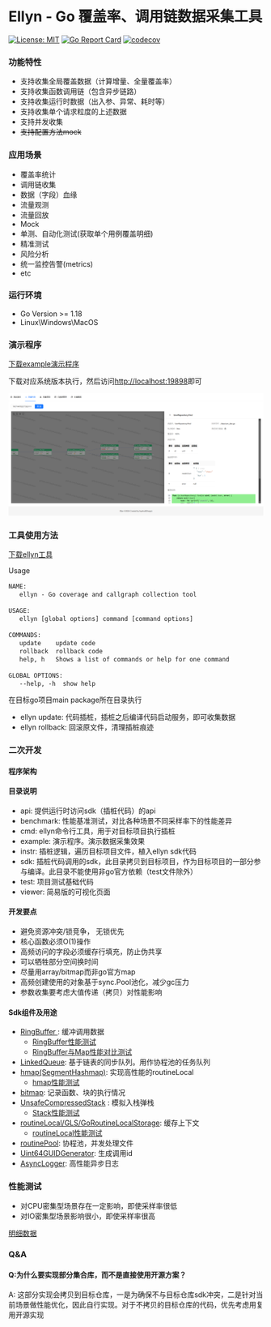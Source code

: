# Ellyn - Go 覆盖率、调用链数据采集工具

[![License: MIT](https://img.shields.io/badge/License-MIT-yellow.svg)](https://opensource.org/licenses/MIT)
[![Go Report Card](https://goreportcard.com/badge/github.com/lvyahui8/ellyn)](https://goreportcard.com/report/github.com/lvyahui8/ellyn)
[![codecov](https://codecov.io/gh/lvyahui8/ellyn/graph/badge.svg?token=YBV3TH2HQU)](https://codecov.io/gh/lvyahui8/ellyn)

### 功能特性

- 支持收集全局覆盖数据（计算增量、全量覆盖率）
- 支持收集函数调用链（包含异步链路）
- 支持收集运行时数据（出入参、异常、耗时等）
- 支持收集单个请求粒度的上述数据
- 支持并发收集
- ~~支持配置方法mock~~


### 应用场景

- 覆盖率统计
- 调用链收集
- 数据（字段）血缘
- 流量观测
- 流量回放
- Mock
- 单测、自动化测试(获取单个用例覆盖明细)
- 精准测试
- 风险分析
- 统一监控告警(metrics)
- etc

### 运行环境

- Go Version >= 1.18
- Linux\Windows\MacOS

### 演示程序

[下载example演示程序](https://github.com/lvyahui8/ellyn/releases)

下载对应系统版本执行，然后访问[http://localhost:19898](http://localhost:19898)即可

![调用链](./.assets/graph.png)

### 工具使用方法

[下载ellyn工具](https://github.com/lvyahui8/ellyn/releases)

Usage
```text
NAME:
   ellyn - Go coverage and callgraph collection tool

USAGE:
   ellyn [global options] command [command options]

COMMANDS:
   update    update code
   rollback  rollback code
   help, h   Shows a list of commands or help for one command

GLOBAL OPTIONS:
   --help, -h  show help
```

在目标go项目main package所在目录执行

- ellyn update: 代码插桩，插桩之后编译代码启动服务，即可收集数据
- ellyn rollback: 回滚原文件，清理插桩痕迹

### 二次开发

#### 程序架构


#### 目录说明

- api: 提供运行时访问sdk（插桩代码）的api
- benchmark: 性能基准测试，对比各种场景不同采样率下的性能差异
- cmd: ellyn命令行工具，用于对目标项目执行插桩
- example: 演示程序。演示数据采集效果
- instr: 插桩逻辑，遍历目标项目文件，植入ellyn sdk代码
- sdk: 插桩代码调用的sdk，此目录拷贝到目标项目，作为目标项目的一部分参与编译。此目录不能使用非go官方依赖（test文件除外）
- test: 项目测试基础代码
- viewer: 简易版的可视化页面

#### 开发要点

- 避免资源冲突/锁竞争， 无锁优先
- 核心函数必须O(1)操作
- 高频访问的字段必须缓存行填充，防止伪共享
- 可以牺牲部分空间换时间
- 尽量用array/bitmap而非go官方map
- 高频创建使用的对象基于sync.Pool池化，减少gc压力
- 参数收集要考虑大值传递（拷贝）对性能影响

#### Sdk组件及用途

- [RingBuffer ](./sdk/common/collections/ringbuffer.go) : 缓冲调用数据
  - [RingBuffer性能测试](./sdk/common/collections/ringbuffer.md)
  - [RingBuffer与Map性能对比测试](./sdk/common/collections/ring_buffer_vs_map.md)
- [LinkedQueue](./sdk/common/collections/linked_queue.go): 基于链表的同步队列。用作协程池的任务队列
- [hmap(SegmentHashmap)](./sdk/common/collections/hmap.go): 实现高性能的routineLocal
  - [hmap性能测试](./sdk/common/collections/hmap.md)
- [bitmap](./sdk/common/collections/bitmap.go): 记录函数、块的执行情况
- [UnsafeCompressedStack](./sdk/common/collections/stack.go) : 模拟入栈弹栈
  - [Stack性能测试](./sdk/common/collections/stack.md)
- [routineLocal/GLS/GoRoutineLocalStorage](./sdk/common/goroutine/routine_local.go): 缓存上下文
  - [routineLocal性能测试](./sdk/common/goroutine/routine_local_test.go)
- [routinePool](./sdk/common/goroutine/routine_pool.go): 协程池，并发处理文件
- [Uint64GUIDGenerator](./sdk/common/guid/guid.go): 生成调用id
- [AsyncLogger](./sdk/common/logging/readme.md): 高性能异步日志

### 性能测试

- 对CPU密集型场景存在一定影响，即使采样率很低
- 对IO密集型场景影响很小，即使采样率很高

[明细数据](./benchmark/result.md)

### Q&A 

#### Q:为什么要实现部分集合库，而不是直接使用开源方案？

A: 这部分实现会拷贝到目标仓库，一是为确保不与目标仓库sdk冲突，二是针对当前场景做性能优化，因此自行实现。对于不拷贝的目标仓库的代码，优先考虑用复用开源实现
